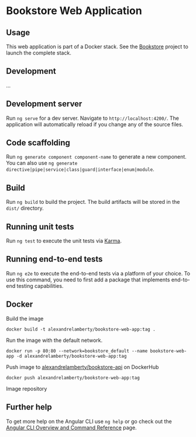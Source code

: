 # Bookstore Web Application

## Usage

This web application is part of a Docker stack. See the [Bookstore](https://github.com/alexandrelamberty/bookstore) project to launch the complete stack.

## Development

...

## Development server

Run `ng serve` for a dev server. Navigate to `http://localhost:4200/`. The application will automatically reload if you change any of the source files.

## Code scaffolding

Run `ng generate component component-name` to generate a new component. You can also use `ng generate directive|pipe|service|class|guard|interface|enum|module`.

## Build

Run `ng build` to build the project. The build artifacts will be stored in the `dist/` directory.

## Running unit tests

Run `ng test` to execute the unit tests via [Karma](https://karma-runner.github.io).

## Running end-to-end tests

Run `ng e2e` to execute the end-to-end tests via a platform of your choice. To use this command, you need to first add a package that implements end-to-end testing capabilities.

## Docker

Build the image

```shell
docker build -t alexandrelamberty/bookstore-web-app:tag .
```

Run the image with the default network.

```shell
docker run -p 80:80 --network=bookstore_default --name bookstore-web-app -d alexandrelamberty/bookstore-web-app:tag
```

Push image to [alexandrelamberty/bookstore-api](https://hub.docker.com/repository/docker/alexandrelamberty/bookstore-api/general) on DockerHub

```shell
docker push alexandrelamberty/bookstore-web-app:tag
```

Image repository

## Further help

To get more help on the Angular CLI use `ng help` or go check out the [Angular CLI Overview and Command Reference](https://angular.io/cli) page.
